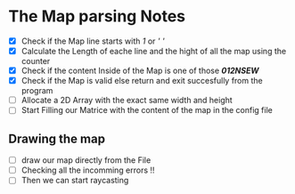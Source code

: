 # The Map parsing Notes

- [x] Check if the Map line starts with _1_ or _' '_
- [x] Calculate the Length of eache line and the hight of all the map using the counter
- [x] Check if the content Inside of the Map is one of those **_012NSEW_**
- [x] Check if the Map is valid else return and exit succesfully from the program
- [ ] Allocate a 2D Array with the exact same width and height
- [ ] Start Filling our Matrice with the content of the map in the config file

## Drawing the map

- [ ] draw our map directly from the File
- [ ] Checking all the incomming errors !!
- [ ] Then we can start raycasting
